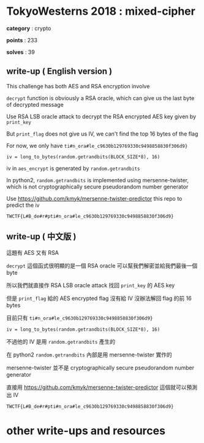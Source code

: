 # TokyoWesterns 2018 : mixed-cipher

**category** : crypto

**points** : 233

**solves** : 39

## write-up ( English version )

This challenge has both AES and RSA encryption involve

`decrypt` function is obviously a RSA oracle, which can give us the last byte of decrypted message

Use RSA LSB oracle attack to decrypt the RSA encrypted AES key given by `print_key`

But `print_flag` does not give us IV, we can't find the top 16 bytes of the flag 

For now, we only have `ti#n_ora#le_c9630b129769330c9498858830f306d9}`

`iv = long_to_bytes(random.getrandbits(BLOCK_SIZE*8), 16)`

iv in `aes_encrypt` is generated by `random.getrandbits`

In python2, `random.getrandbits` is implemented using mersenne-twister, which is not cryptographically secure pseudorandom number generator

Use https://github.com/kmyk/mersenne-twister-predictor this repo to predict the iv

`TWCTF{L#B_de#r#pti#n_ora#le_c9630b129769330c9498858830f306d9}`

## write-up ( 中文版 )

這題有 AES 又有 RSA

`decrypt` 這個函式很明顯的是一個 RSA oracle 可以幫我們解密並給我們最後一個 byte

所以我們就直接作 RSA LSB oracle attack 找回 `print_key` 的 AES key

但是 `print_flag` 給的 AES encrypted flag 沒有給 IV 沒辦法解回 flag 的前 16 bytes

目前只有 `ti#n_ora#le_c9630b129769330c9498858830f306d9}`

`iv = long_to_bytes(random.getrandbits(BLOCK_SIZE*8), 16)`

不過他的 IV 是用 `random.getrandbits` 產生的

在 python2 `random.getrandbits` 內部是用 mersenne-twister 實作的

mersenne-twister 並不是 cryptographically secure pseudorandom number generator

直接用 https://github.com/kmyk/mersenne-twister-predictor 這個就可以預測出 IV

`TWCTF{L#B_de#r#pti#n_ora#le_c9630b129769330c9498858830f306d9}`

# other write-ups and resources

